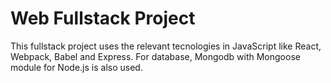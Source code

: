 # Web Fullstack Project
This fullstack project uses the relevant tecnologies in JavaScript like React, Webpack, Babel and Express. For database, Mongodb with Mongoose module for Node.js is also used.

